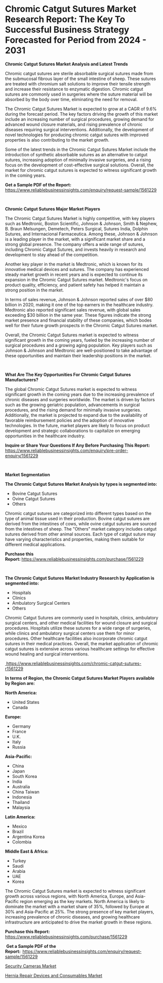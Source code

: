 <p><h1>Chromic Catgut Sutures Market Research Report: The Key To Successful Business Strategy Forecasted for Period from 2024 - 2031</h1></p><p><strong>Chromic Catgut Sutures Market Analysis and Latest Trends</strong></p>
<p><p>Chromic catgut sutures are sterile absorbable surgical sutures made from the submucosal fibrous layer of the small intestine of sheep. These sutures are treated with chromium salt solutions to improve their tensile strength and increase their resistance to enzymatic digestion. Chromic catgut sutures are commonly used in surgeries where the suture material will be absorbed by the body over time, eliminating the need for removal.</p><p>The Chromic Catgut Sutures Market is expected to grow at a CAGR of 9.6% during the forecast period. The key factors driving the growth of this market include an increasing number of surgical procedures, growing demand for advanced wound closure materials, and rising prevalence of chronic diseases requiring surgical interventions. Additionally, the development of novel technologies for producing chromic catgut sutures with improved properties is also contributing to the market growth.</p><p>Some of the latest trends in the Chromic Catgut Sutures Market include the introduction of synthetic absorbable sutures as an alternative to catgut sutures, increasing adoption of minimally invasive surgeries, and a rising focus on the development of cost-effective surgical solutions. Overall, the market for chromic catgut sutures is expected to witness significant growth in the coming years.</p></p>
<p><strong>Get a Sample PDF of the Report:&nbsp;</strong> <a href="https://www.reliablebusinessinsights.com/enquiry/request-sample/1561229">https://www.reliablebusinessinsights.com/enquiry/request-sample/1561229</a></p>
<p>&nbsp;</p>
<p><strong>Chromic Catgut Sutures Major Market Players</strong></p>
<p><p>The Chromic Catgut Sutures Market is highly competitive, with key players such as Medtronic, Boston Scientific, Johnson & Johnson, Smith & Nephew, B. Braun Melsungen, Demetech, Peters Surgical, Sutures India, Dolphin Sutures, and Internacional Farmaceutica. Among these, Johnson & Johnson is a leading player in the market, with a significant market share and a strong global presence. The company offers a wide range of sutures, including Chromic Catgut Sutures, and invests heavily in research and development to stay ahead of the competition.</p><p>Another key player in the market is Medtronic, which is known for its innovative medical devices and sutures. The company has experienced steady market growth in recent years and is expected to continue its expansion in the Chromic Catgut Sutures market. Medtronic's focus on product quality, efficiency, and patient safety has helped it maintain a strong position in the market.</p><p>In terms of sales revenue, Johnson & Johnson reported sales of over $80 billion in 2020, making it one of the top earners in the healthcare industry. Medtronic also reported significant sales revenue, with global sales exceeding $30 billion in the same year. These figures indicate the strong market presence and financial stability of these companies, which bodes well for their future growth prospects in the Chromic Catgut Sutures market.</p><p>Overall, the Chromic Catgut Sutures market is expected to witness significant growth in the coming years, fueled by the increasing number of surgical procedures and a growing aging population. Key players such as Johnson & Johnson and Medtronic are well-positioned to take advantage of these opportunities and maintain their leadership positions in the market.</p></p>
<p>&nbsp;</p>
<p><strong>What Are The Key Opportunities For Chromic Catgut Sutures Manufacturers?</strong></p>
<p><p>The global Chromic Catgut Sutures market is expected to witness significant growth in the coming years due to the increasing prevalence of chronic diseases and surgeries worldwide. The market is driven by factors such as the growing geriatric population, advancements in surgical procedures, and the rising demand for minimally invasive surgeries. Additionally, the market is projected to expand due to the availability of favorable reimbursement policies and the adoption of innovative technologies. In the future, market players are likely to focus on product development and strategic collaborations to capitalize on emerging opportunities in the healthcare industry.</p></p>
<p><strong>Inquire or Share Your Questions If Any Before Purchasing This Report:</strong> <a href="https://www.reliablebusinessinsights.com/enquiry/pre-order-enquiry/1561229">https://www.reliablebusinessinsights.com/enquiry/pre-order-enquiry/1561229</a></p>
<p>&nbsp;</p>
<p><strong>Market Segmentation</strong></p>
<p><strong>The Chromic Catgut Sutures Market Analysis by types is segmented into:</strong></p>
<p><ul><li>Bovine Catgut Sutures</li><li>Ovine Catgut Sutures</li><li>Others</li></ul></p>
<p><p>Chromic catgut sutures are categorized into different types based on the type of animal tissue used in their production. Bovine catgut sutures are derived from the intestines of cows, while ovine catgut sutures are sourced from the intestines of sheep. The "Others" market category includes catgut sutures derived from other animal sources. Each type of catgut suture may have varying characteristics and properties, making them suitable for different medical applications.</p></p>
<p><strong>Purchase this Report:&nbsp;</strong><a href="https://www.reliablebusinessinsights.com/purchase/1561229">https://www.reliablebusinessinsights.com/purchase/1561229</a></p>
<p>&nbsp;</p>
<p><strong>The Chromic Catgut Sutures Market Industry Research by Application is segmented into:</strong></p>
<p><ul><li>Hospitals</li><li>Clinics</li><li>Ambulatory Surgical Centers</li><li>Others</li></ul></p>
<p><p>Chromic Catgut Sutures are commonly used in hospitals, clinics, ambulatory surgical centers, and other medical facilities for wound closure and surgical procedures. Hospitals utilize these sutures for a wide range of surgeries, while clinics and ambulatory surgical centers use them for minor procedures. Other healthcare facilities also incorporate chromic catgut sutures in their medical practices. Overall, the market application of chromic catgut sutures is extensive across various healthcare settings for effective wound healing and surgical interventions.</p></p>
<p><a href="https://www.reliablebusinessinsights.com/chromic-catgut-sutures-r1561229">&nbsp;https://www.reliablebusinessinsights.com/chromic-catgut-sutures-r1561229</a></p>
<p><strong>In terms of Region, the Chromic Catgut Sutures Market Players available by Region are:</strong></p>
<p>
    <p> <strong> North America: </strong>
        <ul>
            <li>United States</li>
            <li>Canada</li>
        </ul>
        </p> 
    <p> <strong> Europe: </strong>
        <ul>
            <li>Germany</li>
            <li>France</li>
            <li>U.K.</li>
            <li>Italy</li>
            <li>Russia</li>
        </ul>
        </p> 
    <p> <strong> Asia-Pacific: </strong>
        <ul>
            <li>China</li>
            <li>Japan</li>
            <li>South Korea</li>
            <li>India</li>
            <li>Australia</li>
            <li>China Taiwan</li>
            <li>Indonesia</li>
            <li>Thailand</li>
            <li>Malaysia</li>
        </ul>
        </p> 
    <p> <strong> Latin America: </strong>
        <ul>
            <li>Mexico</li>
            <li>Brazil</li>
            <li>Argentina Korea</li>
            <li>Colombia</li>
        </ul>
        </p> 
    <p> <strong> Middle East & Africa: </strong>
        <ul>
            <li>Turkey</li>
            <li>Saudi</li>
            <li>Arabia</li>
            <li>UAE</li>
            <li>Korea</li>
        </ul>
    </p>
    </p>
<p><p>The Chromic Catgut Sutures market is expected to witness significant growth across various regions, with North America, Europe, and Asia-Pacific region emerging as the key markets. North America is likely to dominate the market with a market share of 35%, followed by Europe at 30% and Asia-Pacific at 25%. The strong presence of key market players, increasing prevalence of chronic diseases, and growing healthcare infrastructure are anticipated to drive the market growth in these regions.</p></p>
<p><strong>Purchase this Report: </strong><a href="https://www.reliablebusinessinsights.com/purchase/1561229">https://www.reliablebusinessinsights.com/purchase/1561229</a></p>
<p>&nbsp;<strong>Get a Sample PDF of the Report:&nbsp;&nbsp;</strong><a href="https://www.reliablebusinessinsights.com/enquiry/request-sample/1561229">https://www.reliablebusinessinsights.com/enquiry/request-sample/1561229</a></p>
<p><strong></strong></p>
<p><p><a href="https://medium.com/@rontaybrewer02024/security-cameras-market-trends-and-analysis-opportunities-and-challenges-for-future-growth-2024-fde69fc2b3ff">Security Cameras Market</a></p><p><a href="https://github.com/JuliaFadel1922/Market-Research-Report-List-2/blob/main/hernia-repair-devices-and-consumables-market.md">Hernia Repair Devices and Consumables Market</a></p></p>
